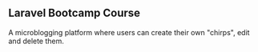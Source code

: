## Laravel Bootcamp Course

A microblogging platform where users can create their own "chirps", edit and delete them.